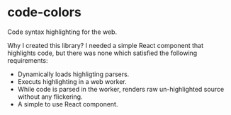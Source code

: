 # code-colors

Code syntax highlighting for the web.

Why I created this library? I needed a simple React component that highlights
code, but there was none which satisfied the following requirements:

- Dynamically loads highligting parsers.
- Executs highlighting in a web worker.
- While code is parsed in the worker, renders raw un-highlighted source without any flickering.
- A simple to use React component.
